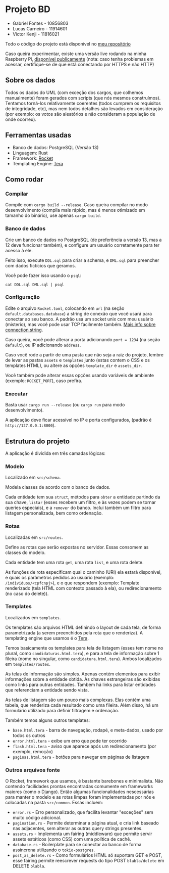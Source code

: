 # Projeto BD

- Gabriel Fontes - 10856803
- Lucas Carneiro - 11914601
- Victor Kenji - 11816021

Todo o código do projeto está disponível no [meu repositório](https://git.sr.ht/~misterio/BSI-SCC0540-projeto)

Caso queira experimentar, existe uma versão live rodando na minha Raspberry Pi, [disponível publicamente](https://bd.misterio.me) (nota: caso tenha problemas em acessar, certifique-se de que está conectando por HTTPS e não HTTP)

## Sobre os dados

Todos os dados do UML (com exceção dos cargos, que colhemos manualmente) foram gerados com scripts (que nós mesmos construímos). Tentamos torná-los relativamente coerentes (todos cumprem os requisitos de integridade, etc), mas nem todos detalhes são levados em consideração (por exemplo: os votos são aleatórios e não consideram a população de onde ocorreu).

## Ferramentas usadas
- Banco de dados: PostgreSQL (Versão 13)
- Linguagem: Rust
- Framework: [Rocket](https://github.com/SergioBenitez/Rocket/tree/master)
- Templating Engine: [Tera](https://github.com/Keats/tera)

## Como rodar

### Compilar

Compile com `cargo build --release`. Caso queira compilar no modo desenvolvimento (compila mais rápido, mas é menos otimizado em tamanho do binário), use apenas `cargo build`.

### Banco de dados

Crie um banco de dados no PostgreSQL (de preferência a versão 13, mas a 12 deve funcionar também), e configure um usuário corretamente para ter acesso à ele.

Feito isso, execute `DDL.sql` para criar a schema, e `DML.sql` para preencher com dados fictícios que geramos.

Você pode fazer isso usando o `psql`:
```
cat DDL.sql DML.sql | psql
```

### Configuração

Edite o arquivo `Rocket.toml`, colocando em `url` (na seção `default.databases.database`) a string de conexão que você usará para conectar ao seu banco. A padrão usa um socket unix com meu usuário (misterio), mas você pode usar TCP facilmente também. [Mais info sobre connection string](https://stackoverflow.com/questions/3582552).

Caso queira, você pode alterar a porta adicionando `port = 1234` (na seção `default`), ou IP adicionando `address`.

Caso você rode a partir de uma pasta que não seja a raiz do projeto, lembre de levar as pastas `assets` e `templates` junto (estas contem o CSS e os templates HTML), ou altere as opções `template_dir` e `assets_dir`.

Você também pode alterar essas opções usando variáveis de ambiente (exemplo: `ROCKET_PORT`), caso prefira.

### Executar

Basta usar `cargo run --release` (ou `cargo run` para modo desenvolvimento).

A aplicação deve ficar acessível no IP e porta configurados, (padrão é `http://127.0.0.1:8000`).

## Estrutura do projeto

A aplicação é dividida em três camadas lógicas:

### Modelo

Localizado em `src/schema`.

Modela classes de acordo com o banco de dados.

Cada entidade tem sua `struct`, métodos para `obter` a entidade partindo da sua chave, `listar` (esses recebem um filtro, e às vezes podem se tornar queries especiais), e a `remover` do banco. Inclui também um filtro para listagem personalizada, bem como ordenação.

### Rotas

Localizadas em `src/routes`.

Define as rotas que serão expostas no servidor. Essas consomem as classes do modelo.

Cada entidade tem uma rota `get`, uma rota `list`, e uma rota delete.

As funções de rota especificam qual o caminho (URI) ela estará disponível, e quais os parâmetros pedidos ao usuário (exemplo: `/individuos/<cpfcnpj>`), e o que respondem (exemplo: Template renderizado (tela HTML com contexto passado à ela), ou redirecionamento (no caso do delete)).


### Templates

Localizados em `templates`.

Os templates são arquivos HTML definindo o layout de cada tela, de forma parametrizada (a serem preenchidos pela rota que o renderiza). A templating engine que usamos é o [Tera](https://github.com/Keats/tera).

Temos basicamente os templates para tela de listagem (esses tem nome no plural, como `candidaturas.html.tera`), e para a tela de informação sobre 1 fileira (nome no singular, como `candidatura.html.tera`). Ambos localizados em `templates/routes`.

As telas de informação são simples. Apenas contém elementos para exibir informações sobre a entidade obtida. As chaves estrangeiras são exibidas como links para outras entidades. Também há links para listar entidades que referenciam a entidade sendo vista.

As telas de listagem são um pouco mais complexas. Elas contém uma tabela, que renderiza cada resultado como uma fileira. Além disso, há um formulário utilizado para definir filtragem e ordenação.

Também temos alguns outros templates:

- `base.html.tera` - barra de navegação, rodapé, e meta-dados, usado por todos os outros
- `error.html.tera` - exibe um erro que pode ter ocorrido
- `flash.html.tera` - aviso que aparece após um redirecionamento (por exemplo, remoção)
- `paginas.html.tera` - botões para navegar em páginas de listagem

### Outros arquivos fonte

O Rocket, framework que usamos, é bastante barebones e minimalista. Não contendo facilidades prontas encontradas comumente em frameworks maiores (como o Django). Então algumas funcionalidades nescessárias para manter o modelo e as rotas limpas foram implementadas por nós e colocadas na pasta `src/common`. Essas incluem:

- `error.rs` - Erro personalizado, que facilita levantar "exceções" sem muito código adicional.
- `pagination.rs` - Permite determinar a página atual, e cria link baseado nas adjacentes, sem alterar as outras query strings presentes.
- `assets.rs` - Implementa um fairing (middleware) que permite servir assets estáticos (como CSS) com uma política de cachê.
- `database.rs` - Boilerplate para se conectar ao banco de forma assíncrona utilizando o `tokio-postgres`.
- `post_as_delete.rs` - Como formulários HTML só suportam GET e POST, esse fairing permite reescrever requests do tipo POST `blabla/delete` em DELETE `blabla`.
